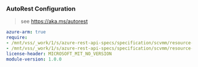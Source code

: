 ### AutoRest Configuration

> see https://aka.ms/autorest

``` yaml
azure-arm: true
require:
- /mnt/vss/_work/1/s/azure-rest-api-specs/specification/scvmm/resource-manager/readme.md
- /mnt/vss/_work/1/s/azure-rest-api-specs/specification/scvmm/resource-manager/readme.go.md
license-header: MICROSOFT_MIT_NO_VERSION
module-version: 1.0.0
```